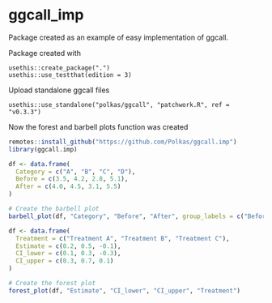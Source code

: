 
# ggcall_imp

Package created as an example of easy implementation of ggcall.

Package created with

```
usethis::create_package(".")
usethis::use_testthat(edition = 3)
```

Upload standalone ggcall files

```
usethis::use_standalone("polkas/ggcall", "patchwork.R", ref = "v0.3.3")
```

Now the forest and barbell plots function was created 

```r
remotes::install_github("https://github.com/Polkas/ggcall.imp")
library(ggcall.imp)

df <- data.frame(
  Category = c("A", "B", "C", "D"),
  Before = c(3.5, 4.2, 2.8, 5.1),
  After = c(4.0, 4.5, 3.1, 5.5)
)

# Create the barbell plot
barbell_plot(df, "Category", "Before", "After", group_labels = c("Before", "After"))
```

```r
df <- data.frame(
  Treatment = c("Treatment A", "Treatment B", "Treatment C"),
  Estimate = c(0.2, 0.5, -0.1),
  CI_lower = c(0.1, 0.3, -0.3),
  CI_upper = c(0.3, 0.7, 0.1)
)

# Create the forest plot
forest_plot(df, "Estimate", "CI_lower", "CI_upper", "Treatment")
```

